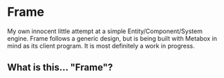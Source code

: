 Frame
=====

My own innocent little attempt at a simple Entity/Component/System engine.
Frame follows a generic design, but is being built with Metabox in mind as its client program.
It is most definitely a work in progress.


What is this... "Frame"?
------------------------

